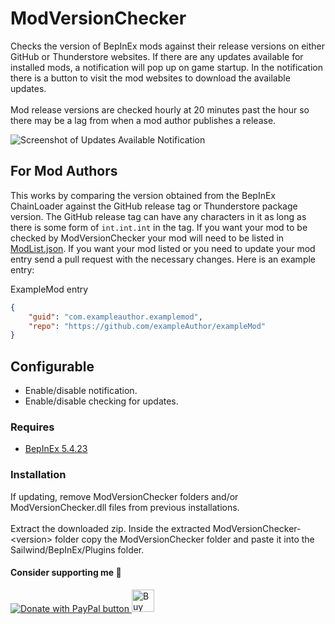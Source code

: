 # ModVersionChecker

Checks the version of BepInEx mods against their release versions on either GitHub or Thunderstore websites. 
If there are any updates available for installed mods, a notification will pop up on game startup. 
In the notification there is a button to visit the mod websites to download the available updates.  
<br>
Mod release versions are checked hourly at 20 minutes past the hour so there may be a lag from when a mod author publishes a release.  

![Screenshot of Updates Available Notification](https://github.com/bryon82/SailwindModVersionChecker/blob/main/Screenshots/ModVersionChecker.png)  

## For Mod Authors

This works by comparing the version obtained from the BepInEx ChainLoader against the GitHub release 
tag or Thunderstore package version. The GitHub release tag can have any characters in it as long as 
there is some form of `int.int.int` in the tag. If you want your mod to be checked by 
ModVersionChecker your mod will need to be listed in [ModList.json](https://github.com/bryon82/SailwindModVersionChecker/blob/main/ModList.json). 
If you want your mod listed or you need to update your mod entry send a pull request with the necessary changes. 
Here is an example entry:

ExampleMod entry
```json
{
    "guid": "com.exampleauthor.examplemod",
    "repo": "https://github.com/exampleAuthor/exampleMod"
}
```

## Configurable

* Enable/disable notification.
* Enable/disable checking for updates.

### Requires

* [BepInEx 5.4.23](https://github.com/BepInEx/BepInEx/releases)

### Installation

If updating, remove ModVersionChecker folders and/or ModVersionChecker.dll files from previous installations.  
<br>
Extract the downloaded zip. Inside the extracted ModVersionChecker-\<version\> folder copy the ModVersionChecker folder and paste it into the Sailwind/BepInEx/Plugins folder.  

#### Consider supporting me 🤗

<a href='https://www.paypal.com/donate/?business=WKY25BB3TSH6E&no_recurring=0&item_name=Thank+you+for+your+support%21+I%27m+glad+you+are+enjoying+my+mods%21&currency_code=USD' target='_blank'><img src="https://www.paypalobjects.com/en_US/i/btn/btn_donate_LG.gif" border="0" alt="Donate with PayPal button" />
<a href='https://ko-fi.com/S6S11DDLMC' target='_blank'><img height='36' style='border:0px;height:36px;' src='https://storage.ko-fi.com/cdn/kofi6.png?v=6' border='0' alt='Buy Me a Coffee at ko-fi.com' /></a>